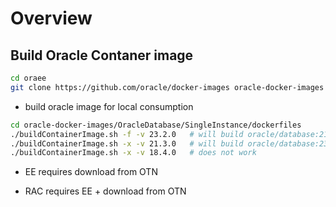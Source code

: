 # Overview

## Build Oracle Contaner image

```bash
cd oraee
git clone https://github.com/oracle/docker-images oracle-docker-images
```

-  build oracle image for local consumption

```bash
cd oracle-docker-images/OracleDatabase/SingleInstance/dockerfiles 
./buildContainerImage.sh -f -v 23.2.0   # will build oracle/database:21.3.0-xe 
./buildContainerImage.sh -x -v 21.3.0   # will build oracle/database:23.2.0-free
./buildContainerImage.sh -x -v 18.4.0   # does not work
```

- EE requires download from OTN

- RAC requires EE + download from OTN